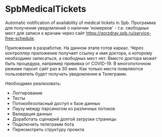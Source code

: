 # SpbMedicalTickets
Automatic notification of availability of medical tickets in Spb.
Программа для получения уведомлений о наличии 'номерков' - т.е. свободных мест для записи к врачам через сайт https://gorzdrav.spb.ru/service-free-schedule.

Приложение в разработке. На данном этапе готов каркас. Через контроллер приложение получает ссылку и имя доктора, к которому необходимо записаться, а свободных мест нет. Вместо доктора может быть процедура, например прививка от COVID-19. В многопоточном режиме парсит сайт раз в 30 мин. Как только места появляются пользователь будет получать уведомление в Телеграмм. 

Необходимо реализовать:
- Логгирование
- Тесты
- Потокобезопасный доступ к базе данных
- Паузу между парсиногом из различных потоков
- Валидация данных
- Доработать сценарий долгой загрузки страницы
- Подключить телеграмм бота
- Пересмотреть структуру проекта